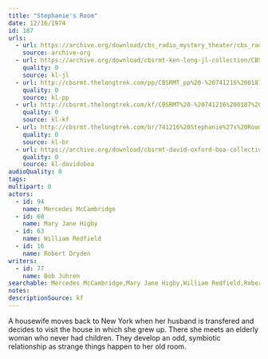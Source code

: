 ```yaml
---
title: "Stephanie's Room"
date: 12/16/1974
id: 187
urls: 
  - url: https://archive.org/download/cbs_radio_mystery_theater/cbs_radio_mystery_theater-0151-0200.zip/cbs_radio_mystery_theater-0151-0200%2Fcbsrmt_0187_stephanies_room.mp3
    source: archive-org
  - url: https://archive.org/download/cbsrmt-ken-long-jl-collection/CBSRMT - 741216 0187 Stephanie 's Room_jl.mp3
    quality: 0
    source: kl-jl
  - url: http://cbsrmt.thelongtrek.com/pp/CBSRMT_pp%20-%20741216%200187%20Stephanie%27s%20Room.mp3
    quality: 0
    source: kl-pp
  - url: http://cbsrmt.thelongtrek.com/kf/CBSRMT%20-%20741216%200187%20Stephanie%27s%20Room_kf.mp3
    quality: 0
    source: kl-kf
  - url: http://cbsrmt.thelongtrek.com/br/741216%20Stephanie%27s%20Room%20-%20WOR.mp3
    quality: 0
    source: kl-br
  - url: https://archive.org/download/cbsrmt-david-oxford-boa-collection/CBSRMT-741216-0187-Stephanie's-Room-(64-44)_kf-{BoA}.mp3
    quality: 0
    source: kl-davidoboa
audioQuality: 0
tags: 
multipart: 0
actors:  
  - id: 94
    name: Mercedes McCambridge  
  - id: 60
    name: Mary Jane Higby  
  - id: 63
    name: William Redfield  
  - id: 16
    name: Robert Dryden
writers:  
  - id: 77
    name: Bob Juhren
searchable: Mercedes McCambridge,Mary Jane Higby,William Redfield,Robert Dryden Bob Juhren
notes: 
descriptionSource: kf
---
```

A housewife moves back to New York when her husband is transfered and decides to visit the house in which she grew up. There she meets an elderly woman who never had children. They develop an odd, symbiotic relationship as strange things happen to her old room.